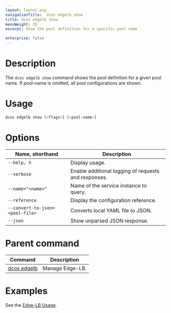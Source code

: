 ```yaml
---
layout: layout.pug
navigationTitle:  dcos edgelb show
title: dcos edgelb show
menuWeight: 35
excerpt: Show the pool definition for a specific pool name

enterprise: false
---
```


# Description
The `dcos edgelb show` command shows the pool definition for a given pool name. If pool-name is omitted, all pool configurations are shown.

# Usage

```bash
dcos edgelb show [<flags>] [<pool-name>]
```

# Options

| Name, shorthand | Description |
|---------|-------------|
| `--help, h`   | Display usage. |
| `--verbose`   | Enable additional logging of requests and responses. |
| `--name="<name>"`   | Name of the service instance to query. |
| `--reference` | Display the configuration reference. |
| `--convert-to-json=<pool-file>` | Converts local YAML file to JSON. |
| `--json` | Show unparsed JSON response. |

# Parent command

| Command | Description |
|---------|-------------|
| [dcos edgelb](/mesosphere/dcos/services/edge-lb/1.3/cli-reference/) |  Manage Edge-LB. |

# Examples

See the [Edge-LB Usage](/mesosphere/dcos/services/edge-lb/1.3/usage/).
